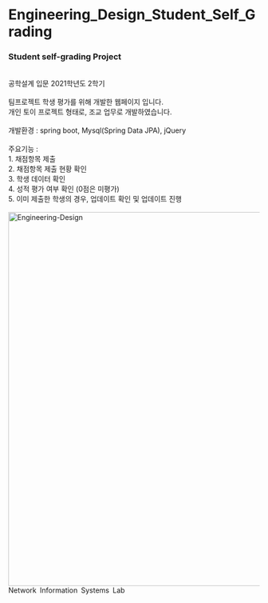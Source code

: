 # Engineering_Design_Student_Self_Grading

<h3>Student self-grading Project</h3>
<br>
공학설계 입문 2021학년도 2학기
<br><br>
팀프로젝트 학생 평가를 위해 개발한 웹페이지 입니다.<br>
개인 토이 프로젝트 형태로, 조교 업무로 개발하였습니다.
<br><br>
개발환경 : spring boot, Mysql(Spring Data JPA), jQuery<br><br>
주요기능 :<br>
  1. 채점항목 제출   <br>
  2. 채점항목 제출 현황 확인<br>
  3. 학생 데이터 확인     <br>
  4. 성적 평가 여부 확인 (0점은 미평가)<br>
  5. 이미 제출한 학생의 경우, 업데이트 확인 및 업데이트 진행<br><br>
  <img width="748" alt="Engineering-Design" src="https://user-images.githubusercontent.com/81093419/142725522-fd8fa533-3628-4130-91d4-d9e70aa54e31.png">
  <br>
Network Information Systems Lab
